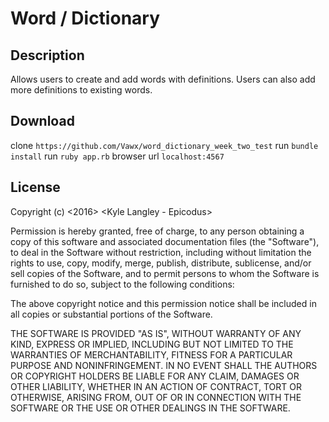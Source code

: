 # Word / Dictionary

## Description
Allows users to create and add words with definitions. Users can also add more definitions to existing words.

## Download
clone `https://github.com/Vawx/word_dictionary_week_two_test`
run `bundle install`
run `ruby app.rb`
browser url `localhost:4567`

## License
Copyright (c) <2016> <Kyle Langley - Epicodus>

Permission is hereby granted, free of charge, to any person obtaining a copy of this software and associated documentation files (the "Software"), to deal in the Software without restriction, including without limitation the rights to use, copy, modify, merge, publish, distribute, sublicense, and/or sell copies of the Software, and to permit persons to whom the Software is furnished to do so, subject to the following conditions:

The above copyright notice and this permission notice shall be included in all copies or substantial portions of the Software.

THE SOFTWARE IS PROVIDED "AS IS", WITHOUT WARRANTY OF ANY KIND, EXPRESS OR IMPLIED, INCLUDING BUT NOT LIMITED TO THE WARRANTIES OF MERCHANTABILITY, FITNESS FOR A PARTICULAR PURPOSE AND NONINFRINGEMENT. IN NO EVENT SHALL THE AUTHORS OR COPYRIGHT HOLDERS BE LIABLE FOR ANY CLAIM, DAMAGES OR OTHER LIABILITY, WHETHER IN AN ACTION OF CONTRACT, TORT OR OTHERWISE, ARISING FROM, OUT OF OR IN CONNECTION WITH THE SOFTWARE OR THE USE OR OTHER DEALINGS IN THE SOFTWARE.
